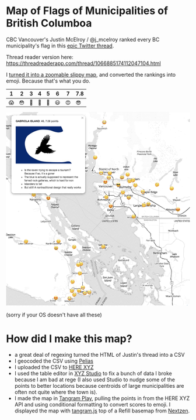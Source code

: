 # Map of Flags of Municipalities of British Columboa

CBC Vancouver's Justin McElroy / @j_mcelroy ranked every BC municipality's flag in this [epic Twitter thread](https://twitter.com/j_mcelroy/status/1066885174112047104). 

Thread reader version here:
https://threadreaderapp.com/thread/1066885174112047104.html

I [turned it into a zoomable slippy map](https://burritojustice.github.io/bc-flags), and converted the rankings into emoji. Because that's what you do.

|1|2|3|4|5|6|7|7.8|
|---|---|---|---|---|---|---|---|
| 😱| 😳| 😬| 🤔| 🙂| 😃| 😍| 😎 |

![image of map](https://github.com/burritojustice/bc-flags/blob/master/bc_flag_emoji_ranking_map.png)

(sorry if your OS doesn't have all these)

# How did I make this map?

- a great deal of regexing turned the HTML of Justin's thread into a CSV
- I geocoded the CSV using [Pelias](http://pelias.io)
- I uploaded the CSV to [HERE XYZ](https://explore.xyz.here.com/)
- I used the table editor in [XYZ Studio](https://xyz.here.com/studio/) to fix a bunch of data I broke because I am bad at rege (I also used Studio to nudge some of the points to better locations because centroids of large municipalities are often not quite where the town is). 
- I made the map in [Tangram Play](https://tangram.city/play/?scene=https://raw.githubusercontent.com/burritojustice/bc-flags/master/scene.yaml#10.9898/48.5373/-123.4756), pulling the points in from the HERE XYZ API and using conditional formatting to convert scores to emoji. I displayed the map with [tangram.js](https://github.com/tangrams/tangram) top of a Refill basemap from [Nextzen](https://nextzen.org/).

